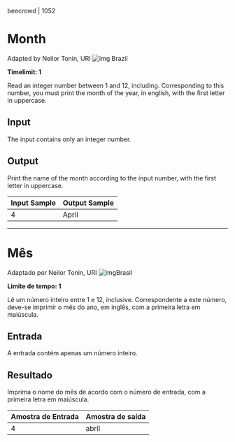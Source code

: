 

beecrowd | 1052

# Month

Adapted by Neilor Tonin, URI ![img](https://resources.beecrowd.com.br/gallery/images/flags/br.gif) Brazil

**Timelimit: 1**

Read an integer number between 1 and 12, including. Corresponding to this number, you must print the month of the year, in english, with the first letter in uppercase.

## Input

The input contains only an integer number.

## Output

Print the name of the month according to the input number, with the first letter in uppercase.

| Input Sample | Output Sample |
| ------------ | ------------- |
| 4            | April         |

__________________

# Mês

Adaptado por Neilor Tonin, URI ![img](https://resources.beecrowd.com.br/gallery/images/flags/br.gif)Brasil

**Limite de tempo: 1**

Lê um número inteiro entre 1 e 12, inclusive. Correspondente a este número, deve-se imprimir o mês do ano, em inglês, com a primeira letra em maiúscula.

## Entrada

A entrada contém apenas um número inteiro.

## Resultado

Imprima o nome do mês de acordo com o número de entrada, com a primeira letra em maiúscula.

| Amostra de Entrada | Amostra de saída |
| ------------------ | ---------------- |
| 4                  | abril            |
